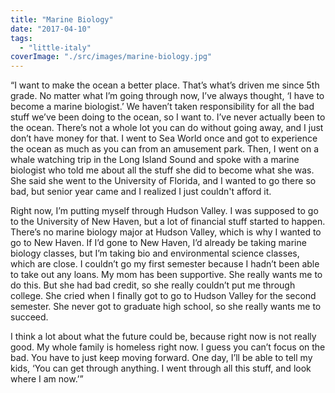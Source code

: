 ```yaml
---
title: "Marine Biology"
date: "2017-04-10"
tags: 
  - "little-italy"
coverImage: "./src/images/marine-biology.jpg"
---
```


“I want to make the ocean a better place. That’s what’s driven me since 5th grade. No matter what I’m going through now, I’ve always thought, ‘I have to become a marine biologist.’ We haven’t taken responsibility for all the bad stuff we’ve been doing to the ocean, so I want to. I’ve never actually been to the ocean. There’s not a whole lot you can do without going away, and I just don’t have money for that. I went to Sea World once and got to experience the ocean as much as you can from an amusement park. Then, I went on a whale watching trip in the Long Island Sound and spoke with a marine biologist who told me about all the stuff she did to become what she was. She said she went to the University of Florida, and I wanted to go there so bad, but senior year came and I realized I just couldn't afford it.

Right now, I’m putting myself through Hudson Valley. I was supposed to go to the University of New Haven, but a lot of financial stuff started to happen. There’s no marine biology major at Hudson Valley, which is why I wanted to go to New Haven. If I’d gone to New Haven, I’d already be taking marine biology classes, but I’m taking bio and environmental science classes, which are close. I couldn’t go my first semester because I hadn’t been able to take out any loans. My mom has been supportive. She really wants me to do this. But she had bad credit, so she really couldn’t put me through college. She cried when I finally got to go to Hudson Valley for the second semester. She never got to graduate high school, so she really wants me to succeed.

I think a lot about what the future could be, because right now is not really good. My whole family is homeless right now. I guess you can’t focus on the bad. You have to just keep moving forward. One day, I’ll be able to tell my kids, ‘You can get through anything. I went through all this stuff, and look where I am now.’”
